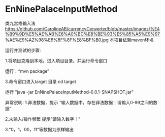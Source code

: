 # EnNinePalaceInputMethod
类九宫格输入法
https://github.com/CarolineAB/currencyConverter/blob/master/images/%E4%B9%9D%E5%AE%AB%E6%A0%BC%E8%BE%93%E5%85%A5%E9%97%AE%E9%A2%98%E6%8F%8F%E8%BF%B0.jpg
 本项目依赖maven环境

运行并测试的步骤:

1.将项目克隆到本地，进入项目目录，并运行命令窗口

运行：“mvn package”


3.命令窗口进入target 目录 cd target

运行 "java -jar EnNinePalaceInputMethod-0.0.1-SNAPSHOT.jar"


异常说明:
1.非法数据，提示 “输入数据中，存在非法数据！请输入0-99之间的数据”

2.未输入/操作频繁 提示“请输入数字！”

3.“0，1，00，11”等数据为原样输出

